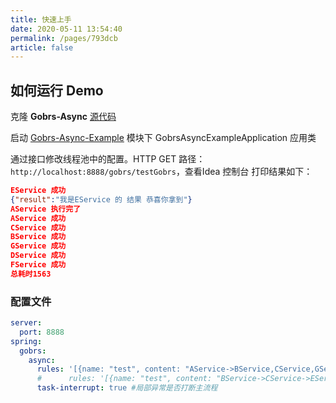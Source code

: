```yaml
---
title: 快速上手
date: 2020-05-11 13:54:40
permalink: /pages/793dcb
article: false
---
```


## 如何运行 Demo

克隆 **Gobrs-Async**  [源代码](https://github.com/Memorydoc/gobrs-async.git)

启动 [Gobrs-Async-Example](https://github.com/Memorydoc/gobrs-async/tree/master/gobrs-async-example) 模块下 GobrsAsyncExampleApplication 应用类

通过接口修改线程池中的配置。HTTP GET 路径：`http://localhost:8888/gobrs/testGobrs`，查看Idea 控制台 打印结果如下：

```json
EService 成功
{"result":"我是EService 的 结果 恭喜你拿到"}
AService 执行完了
AService 成功
CService 成功
BService 成功
GService 成功
DService 成功
FService 成功
总耗时1563
```

### 配置文件
```yaml
server:
  port: 8888
spring:
  gobrs:
    async:
      rules: '[{name: "test", content: "AService->BService,CService,GService,DService, FService:not;EService->FService"}]'
      #      rules: '[{name: "test", content: "BService->CService->EService->DService:not;AService->DService:not"}]'
      task-interrupt: true #局部异常是否打断主流程
```
